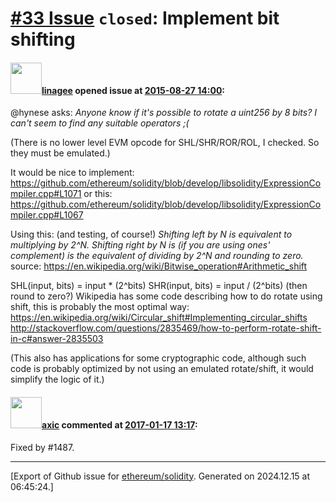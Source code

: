 # [\#33 Issue](https://github.com/ethereum/solidity/issues/33) `closed`: Implement bit shifting

#### <img src="https://avatars.githubusercontent.com/u/636551?u=2420331d473b149d87a9358ebe6db65666f08136&v=4" width="50">[linagee](https://github.com/linagee) opened issue at [2015-08-27 14:00](https://github.com/ethereum/solidity/issues/33):

@hynese asks:
_Anyone know if it's possible to rotate a uint256 by 8 bits? I can't seem to find any suitable operators ;(_

(There is no lower level EVM opcode for SHL/SHR/ROR/ROL, I checked. So they must be emulated.)

It would be nice to implement:
https://github.com/ethereum/solidity/blob/develop/libsolidity/ExpressionCompiler.cpp#L1071
or this:
https://github.com/ethereum/solidity/blob/develop/libsolidity/ExpressionCompiler.cpp#L1067

Using this: (and testing, of course!)
_Shifting left by N is equivalent to multiplying by 2^N._
_Shifting right by N is (if you are using ones' complement) is the equivalent of dividing by 2^N and rounding to zero._
source: https://en.wikipedia.org/wiki/Bitwise_operation#Arithmetic_shift

SHL(input, bits) = input \* (2^bits)
SHR(input, bits) = input / (2^bits)  (then round to zero?)
Wikipedia has some code describing how to do rotate using shift, this is probably the most optimal way: https://en.wikipedia.org/wiki/Circular_shift#Implementing_circular_shifts
http://stackoverflow.com/questions/2835469/how-to-perform-rotate-shift-in-c#answer-2835503

(This also has applications for some cryptographic code, although such code is probably optimized by not using an emulated rotate/shift, it would simplify the logic of it.)


#### <img src="https://avatars.githubusercontent.com/u/20340?v=4" width="50">[axic](https://github.com/axic) commented at [2017-01-17 13:17](https://github.com/ethereum/solidity/issues/33#issuecomment-273151826):

Fixed by #1487.


-------------------------------------------------------------------------------



[Export of Github issue for [ethereum/solidity](https://github.com/ethereum/solidity). Generated on 2024.12.15 at 06:45:24.]
